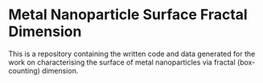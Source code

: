 # Metal Nanoparticle Surface Fractal Dimension 

This is a repository containing the written code and data generated for the work on characterising the surface of metal nanoparticles via fractal (box-counting) dimension.
